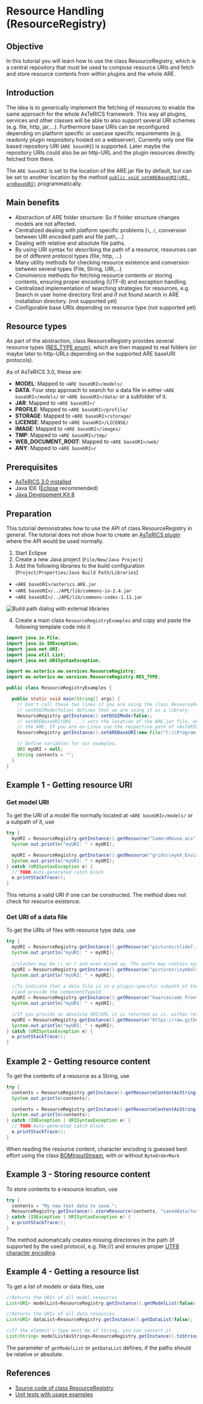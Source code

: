 # Resource Handling (ResourceRegistry)

## Objective

In this tutorial you will learn how to use the class ResourceRegistry, which is a central repository that must be used to compose resource URIs and fetch and store resource contents from within plugins and the whole ARE.

## Introduction

The idea is to generically implement the fetching of resources to enable the same approach for the whole AsTeRICS framework. This way all plugins, services and other classes will be able to also support several URI schemes (e.g. file, http, jar,...). Furthermore base URIs can be reconfigured depending on platform specific or usecase specific requirements (e.g. readonly plugin respository hosted on a webserver). Currently only one file based repository URI (```ARE baseURI```) is supported. Later maybe the repository URIs could also be an http-URL and the plugin resources directly fetched from there.

The ```ARE baseURI``` is set to the location of the ARE.jar file by default, but can be set to another location by the method [```public void setAREBaseURI(URI areBaseURI)```](https://github.com/asterics/AsTeRICS/blob/master/ARE/middleware/src/main/java/eu/asterics/mw/services/ResourceRegistry.java#L852) programmatically.

## Main benefits

* Abstraction of ARE folder structure: So if folder structure changes models are not affected.
* Centralized dealing with platform specific problems (```\```, ```/```, conversion between URI encoded path and file path,...)
* Dealing with relative and absolute file paths.
* By using URI syntax for describing the path of a resource, resources can be of different protocol types (file, http, ...)
* Many utility methods for checking resource existence and conversion between several types (File, String, URI,...)
* Convinience methods for fetching resource contents or storing contents, ensuring proper encoding (UTF-8) and exception handling.
* Centralized implementation of searching strategies for resources, e.g. Search in user home directory first and if not found search in ARE installation directory. (not supported yet)
* Configurable base URIs depending on resource type (not supported yet)


## Resource types

As part of the abstraction, class ResourceRegistry provides several resource types ([RES_TYPE enum](https://github.com/asterics/AsTeRICS/blob/master/ARE/middleware/src/main/java/eu/asterics/mw/services/ResourceRegistry.java#L482)), which are then mapped to real folders (or maybe later to http-URLs depending on the supported ARE baseURI protocols).

As of AsTeRICS 3.0, these are:

* **MODEL**: Mapped to ```<ARE baseURI>/models/```
* **DATA**: Four step approach to search for a data file in either ```<ARE baseURI>/models/``` or ```<ARE baseURI>/data/``` or a subfolder of it.
* **JAR**: Mapped to ```<ARE baseURI>/```
* **PROFILE**: Mapped to ```<ARE baseURI>/profile/```
* **STORAGE**: Mapped to ```<ARE baseURI>/storage/```
* **LICENSE**: Mapped to ```<ARE baseURI>/LICENSE/```
* **IMAGE**: Mapped to ```<ARE baseURI>/images/```
* **TMP**: Mapped to ```<ARE baseURI>/tmp/```
* **WEB_DOCUMENT_ROOT**: Mapped to ```<ARE baseURI>/web/```
* **ANY**: Mapped to ```<ARE baseURI>/```

## Prerequisites

* [AsTeRICS 3.0 installed](https://github.com/asterics/AsTeRICS/releases/tag/v3.0)
* Java IDE ([Eclipse](http://www.eclipse.org/downloads/packages/eclipse-ide-java-developers/neon3) recommended)
* [Java Development Kit 8](http://www.oracle.com/technetwork/java/javase/downloads/index.html)

## Preparation

This tutorial demonstrates how to use the API of class ResourceRegistry in general. The tutorial does not show how to create an [AsTeRICS plugin](https://github.com/asterics/AsTeRICS/wiki/Plugin-Development) where the API would be used normally.

1. Start Eclipse
2. Create a new Java project (```File/New/Java Project```)
3. Add the following libraries to the build configuration (```Project/Properties/Java Build Path/Libraries```)

  * ```<ARE baseURI>/asterics.ARE.jar```
  * ```<ARE baseURI>/../APE/lib/commons-io-2.4.jar```
  * ```<ARE baseURI>/../APE/lib/commons-codec-1.11.jar```

![Build path dialog with external libraries](./images/Resource-Handling-BuildPath.jpg)

4. Create a main class ```ResourceRegistryExamples``` and copy and paste the following template code into it

```java
import java.io.File;
import java.io.IOException;
import java.net.URI;
import java.util.List;
import java.net.URISyntaxException;

import eu.asterics.mw.services.ResourceRegistry;
import eu.asterics.mw.services.ResourceRegistry.RES_TYPE;

public class ResourceRegistryExamples {

  public static void main(String[] args) {
    // Don't call these two lines if you are using the class ResourceRegistry from within the ARE (plugin).
    // setOSGIMode(false) defines that we are using it as a library.
    ResourceRegistry.getInstance().setOSGIMode(false);
    // setAREBaseURI(URI ...) sets the location of the ARE.jar file, which will be set automatically when used within
    // the ARE. If you are on Linux use the respective path of <AsTeRICS snapshot>/bin/ARE
    ResourceRegistry.getInstance().setAREBaseURI(new File("C:\\Program Files (x86)\\AsTeRICS\\ARE").toURI());

    // Define variables for our examples.
    URI myURI = null;
    String contents = "";
  }
}
```

## Example 1 - Getting resource URI

### Get model URI

To get the URI of a model file normally located at ```<ARE baseURI>/models/``` or a subpath of it, use

```java
try {
  myURI = ResourceRegistry.getInstance().getResource("CameraMouse.acs", RES_TYPE.MODEL);
  System.out.println("myURI: " + myURI);

  myURI = ResourceRegistry.getInstance().getResource("grids\\eyeX_Environment\\eyeX_Environment.acs", RES_TYPE.MODEL);  
  System.out.println("myURI: " + myURI);
} catch (URISyntaxException e) {
  // TODO Auto-generated catch block
  e.printStackTrace();
}
```

This returns a valid URI if one can be constructed. The method does not check for resource existence.

### Get URI of a data file

To get the URIs of files with resource type data, use

```java
try {
  myURI = ResourceRegistry.getInstance().getResource("pictures/slide7.jpg", RES_TYPE.DATA);  
  System.out.println("myURI: " + myURI);
  
  //slashes may be \\ or / and even mixed up. The paths may contain spaces
  myURI = ResourceRegistry.getInstance().getResource("pictures\\symbols//walk the dog.png", RES_TYPE.DATA);  
  System.out.println("myURI: " + myURI);
  
  //To indicate that a data file is in a plugin-specific subpath of the data folder, use the overridden getResource method 
  //and provide the componentTypeId
  myURI = ResourceRegistry.getInstance().getResource("haarcascade_frontalface_alt.xml", RES_TYPE.DATA,"facetrackerLK",null);  
  System.out.println("myURI: " + myURI);

  //If you provide an absolute URI/URL it is returned as is, withou resolving it against the ARE baseURI.
  myURI = ResourceRegistry.getInstance().getResource("https://raw.githubusercontent.com/wiki/asterics/AsTeRICS/Fetching-resources-with-class-ResourceRegistry.md", RES_TYPE.DATA);  
  System.out.println("myURI: " + myURI);  
} catch (URISyntaxException e) {
  e.printStackTrace();
}
```

## Example 2 - Getting resource content

To get the contents of a resource as a String, use

```Java
try {
  contents = ResourceRegistry.getInstance().getResourceContentAsString("CameraMouse.acs", RES_TYPE.MODEL);
  System.out.println(contents);

  contents = ResourceRegistry.getInstance().getResourceContentAsString("https://raw.githubusercontent.com/wiki/asterics/AsTeRICS/Fetching-resources-with-class-ResourceRegistry.md", RES_TYPE.ANY);
  System.out.println(contents);
} catch (IOException | URISyntaxException e) {
  // TODO Auto-generated catch block
  e.printStackTrace();
}
```

When reading the resource content, character encoding is guessed best effort using the class [BOMInputStream](https://commons.apache.org/proper/commons-io/javadocs/api-2.5/org/apache/commons/io/input/BOMInputStream.html), with or without ```ByteOrderMark```

## Example 3 - Storing resource content

To store contents to a resource location, use

```Java
try {
  contents = "My new test data to save.";
  ResourceRegistry.getInstance().storeResource(contents, "saveddata/testFile.txt", RES_TYPE.DATA);
} catch (IOException | URISyntaxException e) {
  e.printStackTrace();
}
```

The method automatically creates missing directories in the path (if supported by the used protocol, e.g. file://) and ensures proper [UTF8 character encoding](https://github.com/asterics/AsTeRICS/blob/v3.0/ARE/middleware/src/main/java/eu/asterics/mw/services/ResourceRegistry.java#L94).

## Example 4 - Getting a resource list

To get a list of models or data files, use

```java
//Returns the URIs of all model resources
List<URI> modelList=ResourceRegistry.getInstance().getModelList(false);

//Returns the URIs of all data resources
List<URI> dataList=ResourceRegistry.getInstance().getDataList(false);

//If the element's type must be of String, you can convert it
List<String> modelListAsStrings=ResourceRegistry.getInstance().toStringList(modelList);
```

The parameter of ```getModelList``` or ```getDataList``` defines, if the paths should be relative or absolute.

## References

* [Source code of class ResourceRegistry](https://github.com/asterics/AsTeRICS/blob/master/ARE/middleware/src/main/java/eu/asterics/mw/services/ResourceRegistry.java#L53)
* [Unit tests with usage examples](https://github.com/asterics/AsTeRICS/blob/master/ARE/middleware/src/test/java/eu/asterics/mw/services/TestResourceRegistry.java)
